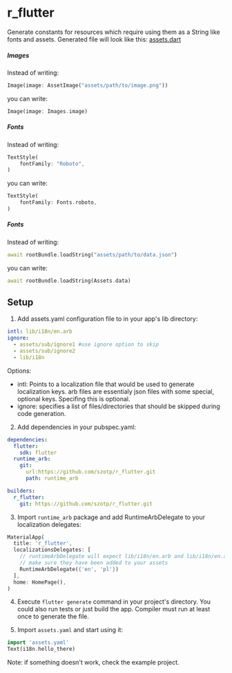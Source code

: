 r_flutter
====

Generate constants for resources which require using them as a String like fonts and assets. Generated file will look like this:
[assets.dart](/example/.dart_tool/build/generated/example/lib/assets.dart)

##### Images

Instead of writing:
```dart
Image(image: AssetImage("assets/path/to/image.png"))
```
you can write:
```dart
Image(image: Images.image)
```

##### Fonts
Instead of writing:
```dart
TextStyle(
    fontFamily: "Roboto",
)
```
you can write:
```dart
TextStyle(
    fontFamily: Fonts.roboto,
)
```

##### Fonts
Instead of writing:
```dart
await rootBundle.loadString("assets/path/to/data.json")
```
you can write:
```dart
await rootBundle.loadString(Assets.data)
```


## Setup

1. Add assets.yaml configuration file to in your app's lib directory:
```yaml
intl: lib/i18n/en.arb
ignore:
  - assets/sub/ignore1 #use ignore option to skip 
  - assets/sub/ignore2
  - lib/i18n
```
Options:
- intl: Points to a localization file that would be used to generate localization keys. arb files are essentialy json files with some special, optional keys. Specifing this is optional.
- ignore: specifies a list of files/directories that should be skipped during code generation. 

2. Add dependencies in your pubspec.yaml:
```yaml
dependencies:
  flutter:
    sdk: flutter
  runtime_arb:
    git: 
      url:https://github.com/szotp/r_flutter.git
      path: runtime_arb

builders:
  r_flutter:
    git: https://github.com/szotp/r_flutter.git
```

3. Import `runtime_arb` package and add RuntimeArbDelegate to your localization delegates:
```dart
MaterialApp(
  title: 'r_flutter',
  localizationsDelegates: [
    // runtimeArbDelegate will expect lib/i18n/en.arb and lib/i18n/en.arb to exist in your app
    // make sure they have been added to your assets
    RuntimeArbDelegate({'en', 'pl'})
  ],
  home: HomePage(),
)
```
4. Execute `flutter generate` command in your project's directory. You could also run tests or just build the app. Compiler must run at least once to generate the file.

5. Import `assets.yaml` and start using it:
```dart
import 'assets.yaml'
Text(i18n.hello_there)
```

Note: if something doesn't work, check the example project.

